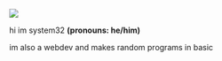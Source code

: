 [![](https://visitcount.itsvg.in/api?id=System32&label=Profile%20Views&color=0&pretty=true)](https://visitcount.itsvg.in)

hi im system32 **(pronouns: he/him)**

im also a webdev and makes random programs in basic